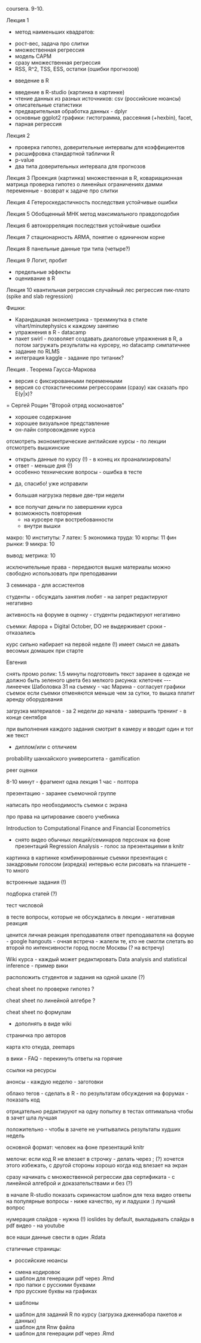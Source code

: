 coursera. 9-10.

Лекция 1
* метод наименьших квадратов: 
- рост-вес, задача про слитки
- множественная регрессия
- модель CAPM
- сразу множественная регрессия
- RSS, R^2, TSS, ESS, остатки (ошибки прогнозов)
* введение в R
- введение в R-studio (картинка в картинке)
- чтение данных из разных источников: csv (российские нюансы)
- описательные статистики
- предварительная обработка данных - dplyr
- основные ggplot2 графики: гистограмма, рассеяния (+hexbin), facet, 
- парная регрессия


Лекция 2
* проверка гипотез, доверительные интервалы для коэффициентов
* расшифровка стандартной таблички R
* p-value
* два типа доверительных интервала для прогнозов


Лекция 3
Проекция (картинка)
множественная в R,
ковариационная матрица
проверка гипотез о линенйых ограничениях
дамми переменные - возврат к задаче про слитки

Лекция 4
Гетероскедастичность
последствия
устойчивые ошибки

Лекция 5
Обобщенный МНК
метод максимального правдоподобия

Лекция 6
автокорреляция
последствия устойчивые ошибки

Лекция 7
стационарность
ARMA, 
понятие о единичном корне

Лекция 8
панельные данные
три типа (четыре?)

Лекция 9
Логит, пробит
* предельные эффекты
* оценивание в R

Лекция 10
квантильная регрессия
случайный лес
регрессия пик-плато (spike and slab regression)


Фишки:
* Карандашная эконометрика - трехминутка в стиле vihart/minutephysics к каждому занятию
* упражнения в R - datacamp
* пакет swirl - позволяет создавать диалоговые упражнения в R, а потом загружать результаты на курсеру, но datacamp симпатичнее
* задание по RLMS
* интеграция kaggle - задание про титаник?

Лекция .
Теорема Гаусса-Маркова
* версия с фиксированными переменными
* версия со стохастическими регрессорами (сразу)
как сказать про E(y|x)?




= Сергей Рощин
"Второй отряд космонавтов"


- хорошее содержание
- хорошее визуальное представление
- он-лайн сопровождение курса


отсмотреть эконометрические английские курсы - по лекции
отсмотреть вышкинские

* открыть данные по курсу (!) - в конец их проанализировать!
* ответ - меньше дня (!)
* особенно технические вопросы - ошибка в тесте
- да, спасибо! уже исправили
* большая нагрузка первые две-три недели
- все получат деньги по завершении курса
- возможность повторения
  - на курсере при востребованности
  - внутри вышки


макро: 10
институты: 7
латех: 5 
экономика труда: 10
корпы: 11
фин рынки: 9
микра: 10

вывод: 
метрика: 10

исключительные права - передаются вышке
материалы можно свободно использовать при преподавании

3 семинара - для ассистентов

студенты - обсуждать занятия любят - на запрет редактируют негативно

активность на форуме в оценку - студенты редактируют негативно

съемки: Аврора + Digital October, DO не выдерживает сроки - отказались

курс сильно набирает на первой неделе (!)
имеет смысл не давать весомых домашек при старте

Евгения

снять промо ролик: 1.5 минуты
подготовить текст заранее
в одежде не должно быть зеленого цвета
без мелкого рисунка: клеточек --- линеечек
Шаболовка 31
на съемку - час
Марина - согласует графики съемок
если съемки отменяются меньше чем за сутки, то вышка платит аренду оборудования

загрузка материалов - за 2 недели до начала - завершить
тренинг - в конце сентября


при выполнения каждого задания смотрит в камеру и вводит один и тот же текст

- диплом/или с отличием

probability шанхайского университета - gamification

peer оценки


8-10 минут - фрагмент
одна лекция 1 час - полтора


презентацию - заранее съемочной группе

написать про необходимость съемки с экрана

про права на цитирование своего учебника

Introduction to Computational Finance and Financial Econometrics
- снято видео обычных лекций/семинаров
персонаж на фоне презентаций
Regression Analysis - 
голос за презентациями в knitr

картинка в картинке 
комбинированные съемки
презентация с закадровым голосом (изредка)
интервью
если рисовать на планшете - то много

встроенные задания (!)

подборка статей (?)

тест
числовой

в тесте вопросы, которые не обсуждались в лекции - негативная реакция

ценится личная реакция преподавателя
ответ преподавателя на форуме - 
google hangouts - 
очная встреча - жалели те, кто не смогли 
слетать во второй по интенсивности город после Москвы (? на встречу)

Wiki курса - каждый может редактировать
Data analysis and statistical inference - пример вики


расположить студентов и задания на одной шкале (?)

cheat sheet по проверке гипотез ?

cheat sheet по линейной алгебре ?

cheat sheet по формулам
- дополнять в виде wiki

страничка про авторов

карта кто откуда, zeemaps

в вики - FAQ - перекинуть ответы на горячие

ссылки на ресурсы

анонсы - каждую неделю - заготовки

облако тегов - сделать в R - по результатам обсуждения на форумах - показать код



отрицательно редактируют на одну попытку в тестах
оптимальна чтобы в зачет шла лучшая

положительно - чтобы в зачете не учитывались результаты худших недель




основной формат: человек на фоне презентаций knitr


мелочи:
если код R не влезает в строчку - делать через ; (?) хочется этого избежать, с другой стороны хорошо когда код влезает на экран

сразу начинать с множественной регрессии
два сертификата - с линейной алгеброй и доказательствами и без (?)


в начале R-studio показать скринкастом
шаблон для теха
видео ответы на популярные вопросы - ниже качество, ну и ладушки :)
лучший вопрос

нумерация слайдов - нужна (!) ioslides by default, выкладывать слайды в pdf
видео - на youtube


все наши данные свести в один .Rdata

статичные страницы:
- российские нюансы
* смена кодировок
* шаблон для генерации pdf через .Rmd
* про папки с русскими буквами
* про русские буквы на графиках


- шаблоны
* шаблон для заданий R по курсу (загрузка дженнабора пакетов и данных)
* шаблон для Rnw файла
* шаблон для генерации pdf через .Rmd









 
